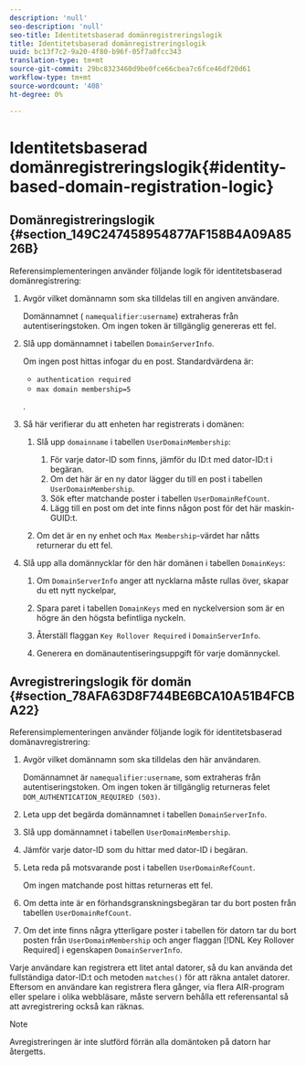 ```yaml
---
description: 'null'
seo-description: 'null'
seo-title: Identitetsbaserad domänregistreringslogik
title: Identitetsbaserad domänregistreringslogik
uuid: bc13f7c2-9a20-4f80-b96f-05f7a0fcc343
translation-type: tm+mt
source-git-commit: 29bc8323460d9be0fce66cbea7c6fce46df20d61
workflow-type: tm+mt
source-wordcount: '408'
ht-degree: 0%

---
```



# Identitetsbaserad domänregistreringslogik{#identity-based-domain-registration-logic}

## Domänregistreringslogik {#section_149C247458954877AF158B4A09A8526B}

Referensimplementeringen använder följande logik för identitetsbaserad domänregistrering:

1. Avgör vilket domännamn som ska tilldelas till en angiven användare.

   Domännamnet ( `namequalifier:username`) extraheras från autentiseringstoken. Om ingen token är tillgänglig genereras ett fel.
1. Slå upp domännamnet i tabellen `DomainServerInfo`.

   Om ingen post hittas infogar du en post. Standardvärdena är:

   * `authentication required`
   * `max domain membership=5`

   .

1. Så här verifierar du att enheten har registrerats i domänen:

   1. Slå upp `domainname` i tabellen `UserDomainMembership`:

      1. För varje dator-ID som finns, jämför du ID:t med dator-ID:t i begäran.
      1. Om det här är en ny dator lägger du till en post i tabellen `UserDomainMembership`.
      1. Sök efter matchande poster i tabellen `UserDomainRefCount`.
      1. Lägg till en post om det inte finns någon post för det här maskin-GUID:t.
   1. Om det är en ny enhet och `Max Membership`-värdet har nåtts returnerar du ett fel.


1. Slå upp alla domännycklar för den här domänen i tabellen `DomainKeys`:

   1. Om `DomainServerInfo` anger att nycklarna måste rullas över, skapar du ett nytt nyckelpar,
   1. Spara paret i tabellen `DomainKeys` med en nyckelversion som är en högre än den högsta befintliga nyckeln.
   1. Återställ flaggan `Key Rollover Required` i `DomainServerInfo`.

   1. Generera en domänautentiseringsuppgift för varje domännyckel.

## Avregistreringslogik för domän {#section_78AFA63D8F744BE6BCA10A51B4FCBA22}

Referensimplementeringen använder följande logik för identitetsbaserad domänavregistrering:

1. Avgör vilket domännamn som ska tilldelas den här användaren.

   Domännamnet är `namequalifier:username`, som extraheras från autentiseringstoken. Om ingen token är tillgänglig returneras felet `DOM_AUTHENTICATION_REQUIRED (503)`.
1. Leta upp det begärda domännamnet i tabellen `DomainServerInfo`.
1. Slå upp domännamnet i tabellen `UserDomainMembership`.
1. Jämför varje dator-ID som du hittar med dator-ID i begäran.
1. Leta reda på motsvarande post i tabellen `UserDomainRefCount`.

   Om ingen matchande post hittas returneras ett fel.

1. Om detta inte är en förhandsgranskningsbegäran tar du bort posten från tabellen `UserDomainRefCount`.
1. Om det inte finns några ytterligare poster i tabellen för datorn tar du bort posten från `UserDomainMembership` och anger flaggan [!DNL Key Rollover Required] i egenskapen `DomainServerInfo`.

Varje användare kan registrera ett litet antal datorer, så du kan använda det fullständiga dator-ID:t och metoden `matches()` för att räkna antalet datorer. Eftersom en användare kan registrera flera gånger, via flera AIR-program eller spelare i olika webbläsare, måste servern behålla ett referensantal så att avregistrering också kan räknas.

>[!NOTE]
>
>Avregistreringen är inte slutförd förrän alla domäntoken på datorn har återgetts.

